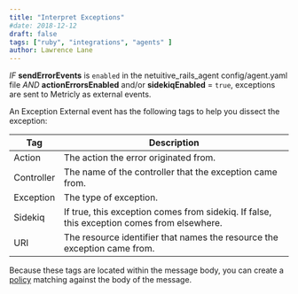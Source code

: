 ```yaml
---
title: "Interpret Exceptions"
#date: 2018-12-12
draft: false
tags: ["ruby", "integrations", "agents" ]
author: Lawrence Lane
---
```


_IF_ **sendErrorEvents** is `enabled` in the netuitive_rails_agent config/agent.yaml file _AND_ **actionErrorsEnabled** and/or **sidekiqEnabled**  = `true`, exceptions are sent to Metricly as external events.

An Exception External event has the following tags to help you dissect the exception:

| Tag        | Description                                                                                |
|------------|--------------------------------------------------------------------------------------------|
| Action     | The action the error originated from.                                                      |
| Controller | The name of the controller that the exception came from.                                   |
| Exception  | The type of exception.                                                                     |
| Sidekiq    | If true, this exception comes from sidekiq. If false, this exception comes from elsewhere. |
| URI        | The resource identifier that names the resource the exception came from.                   |

Because these tags are located within the message body, you can create a [policy][1] matching against the body of the message.

[1]: /alerts-notifications/policies
